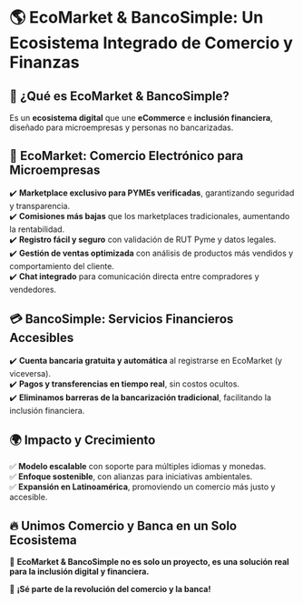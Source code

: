 # 🌎 **EcoMarket & BancoSimple**: Un Ecosistema Integrado de Comercio y Finanzas  

## 🚀 **¿Qué es EcoMarket & BancoSimple?**  
Es un **ecosistema digital** que une **eCommerce** e **inclusión financiera**, diseñado para microempresas y personas no bancarizadas.  

## 🛒 **EcoMarket: Comercio Electrónico para Microempresas**  
✔️ **Marketplace exclusivo para PYMEs verificadas**, garantizando seguridad y transparencia.  
✔️ **Comisiones más bajas** que los marketplaces tradicionales, aumentando la rentabilidad.  
✔️ **Registro fácil y seguro** con validación de RUT Pyme y datos legales.  
✔️ **Gestión de ventas optimizada** con análisis de productos más vendidos y comportamiento del cliente.  
✔️ **Chat integrado** para comunicación directa entre compradores y vendedores.  

## 💳 **BancoSimple: Servicios Financieros Accesibles**  
✔️ **Cuenta bancaria gratuita y automática** al registrarse en EcoMarket (y viceversa).  
✔️ **Pagos y transferencias en tiempo real**, sin costos ocultos.  
✔️ **Eliminamos barreras de la bancarización tradicional**, facilitando la inclusión financiera.  

## 🌍 **Impacto y Crecimiento**  
✅ **Modelo escalable** con soporte para múltiples idiomas y monedas.  
✅ **Enfoque sostenible**, con alianzas para iniciativas ambientales.  
✅ **Expansión en Latinoamérica**, promoviendo un comercio más justo y accesible.  

## 🔥 **Unimos Comercio y Banca en un Solo Ecosistema**  
🌱 **EcoMarket & BancoSimple no es solo un proyecto, es una solución real para la inclusión digital y financiera.**  

📢 **¡Sé parte de la revolución del comercio y la banca!**  
